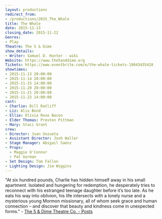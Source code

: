 ```yaml
---
layout: productions
redirect_from:
- /productions/2015_The_Whale
title: The Whale
date: 2015-11-13
closing_date: 2015-11-22
Genres: 
- Play
Theatre: The 5 & Dime
show_details:
- Writer: Samuel D. Hunter - wiki
Website: https://www.the5anddime.org
Tickets: https://www.eventbrite.com/e/the-whale-tickets-19043435428
showtimes:
- 2015-11-13 20:00:00
- 2015-11-14 20:00:00
- 2015-11-15 14:00:00
- 2015-11-20 20:00:00
- 2015-11-21 20:00:00
- 2015-11-22 14:00:00
cast:
- Charlie: Bill Ratliff
- Liz: Alix Bond
- Ellie: Olivia Rose Bacon
- Elder Thomas: Preston Pittman
- Mary: Staci Grant
crew:
- Director: Juan Unzueta
- Assistant Director: Josh Waller
- Stage Manager: Abigail Saenz
- Props:
  - Maggie O'Connor
  - Pat Gorman
- Set Design: Tom Fallon
- Lighting Design: Jim Wiggins
---
```

"At six hundred pounds, Charlie has hidden himself away in his small apartment. Isolated and hungering for redemption, he desperately tries to reconnect with his estranged teenage daughter before it’s too late. As he eats his way into oblivion, his life intersects with a lonely nurse and a mysterious young Mormon missionary, all of whom seek grace and human connection – and discover that beauty and kindness come in unexpected forms." - [The 5 & Dime Theatre Co. - Posts](https://www.facebook.com/The5andDime/posts/1076410805710848)
